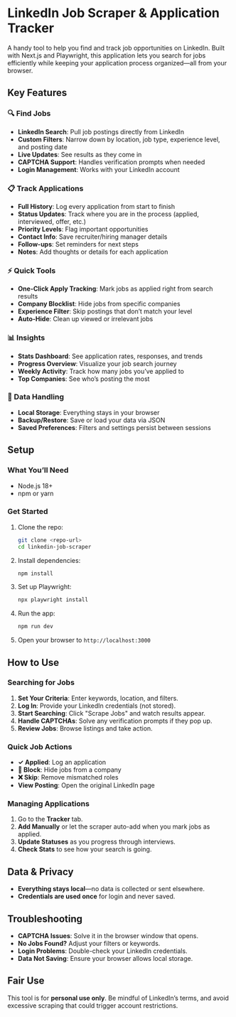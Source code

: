 
# LinkedIn Job Scraper & Application Tracker  

A handy tool to help you find and track job opportunities on LinkedIn. Built with Next.js and Playwright, this application lets you search for jobs efficiently while keeping your application process organized—all from your browser.  

## Key Features  

### 🔍 Find Jobs  
- **LinkedIn Search**: Pull job postings directly from LinkedIn  
- **Custom Filters**: Narrow down by location, job type, experience level, and posting date  
- **Live Updates**: See results as they come in  
- **CAPTCHA Support**: Handles verification prompts when needed  
- **Login Management**: Works with your LinkedIn account  

### 📋 Track Applications  
- **Full History**: Log every application from start to finish  
- **Status Updates**: Track where you are in the process (applied, interviewed, offer, etc.)  
- **Priority Levels**: Flag important opportunities  
- **Contact Info**: Save recruiter/hiring manager details  
- **Follow-ups**: Set reminders for next steps  
- **Notes**: Add thoughts or details for each application  

### ⚡ Quick Tools  
- **One-Click Apply Tracking**: Mark jobs as applied right from search results  
- **Company Blocklist**: Hide jobs from specific companies  
- **Experience Filter**: Skip postings that don’t match your level  
- **Auto-Hide**: Clean up viewed or irrelevant jobs  

### 📊 Insights  
- **Stats Dashboard**: See application rates, responses, and trends  
- **Progress Overview**: Visualize your job search journey  
- **Weekly Activity**: Track how many jobs you’ve applied to  
- **Top Companies**: See who’s posting the most  

### 💾 Data Handling  
- **Local Storage**: Everything stays in your browser  
- **Backup/Restore**: Save or load your data via JSON  
- **Saved Preferences**: Filters and settings persist between sessions  

## Setup  

### What You’ll Need  
- Node.js 18+  
- npm or yarn  

### Get Started  
1. Clone the repo:  
   ```bash  
   git clone <repo-url>  
   cd linkedin-job-scraper  
   ```  
2. Install dependencies:  
   ```bash  
   npm install  
   ```  
3. Set up Playwright:  
   ```bash  
   npx playwright install  
   ```  
4. Run the app:  
   ```bash  
   npm run dev  
   ```  
5. Open your browser to `http://localhost:3000`  

## How to Use  

### Searching for Jobs  
1. **Set Your Criteria**: Enter keywords, location, and filters.  
2. **Log In**: Provide your LinkedIn credentials (not stored).  
3. **Start Searching**: Click "Scrape Jobs" and watch results appear.  
4. **Handle CAPTCHAs**: Solve any verification prompts if they pop up.  
5. **Review Jobs**: Browse listings and take action.  

### Quick Job Actions  
- **✓ Applied**: Log an application  
- **🚫 Block**: Hide jobs from a company  
- **❌ Skip**: Remove mismatched roles  
- **View Posting**: Open the original LinkedIn page  

### Managing Applications  
1. Go to the **Tracker** tab.  
2. **Add Manually** or let the scraper auto-add when you mark jobs as applied.  
3. **Update Statuses** as you progress through interviews.  
4. **Check Stats** to see how your search is going.  

## Data & Privacy  
- **Everything stays local**—no data is collected or sent elsewhere.  
- **Credentials are used once** for login and never saved.  

## Troubleshooting  
- **CAPTCHA Issues**: Solve it in the browser window that opens.  
- **No Jobs Found?** Adjust your filters or keywords.  
- **Login Problems**: Double-check your LinkedIn credentials.  
- **Data Not Saving**: Ensure your browser allows local storage.  

## Fair Use  
This tool is for **personal use only**. Be mindful of LinkedIn’s terms, and avoid excessive scraping that could trigger account restrictions.  

